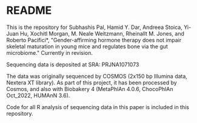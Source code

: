 # README

This is the repository for Subhashis Pal, Hamid Y. Dar, Andreea Stoica, Yi-Juan Hu, Xochitl Morgan, M. Neale Weitzmann, Rheinallt M. Jones, and Roberto Pacifici*, "Gender-affirming hormone therapy does not impair skeletal maturation in young mice and regulates bone via the gut microbiome." Currently in revision.

Sequencing data is deposited at SRA: PRJNA1071073

The data was originally sequenced by COSMOS (2x150 bp Illumina data, Nextera XT library). As part of this project, it has been processed by Cosmos, and also with Biobakery 4 (MetaPhlAn 4.0.6, ChocoPhlAn Oct_2022, HUMAnN 3.6). 

Code for all R analysis of sequencing data in this paper is included in this repository.


